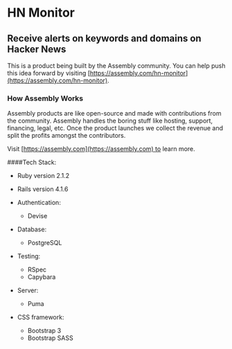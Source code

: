 # HN Monitor

## Receive alerts on keywords and domains on Hacker News

This is a product being built by the Assembly community. You can help push this idea forward by visiting [https://assembly.com/hn-monitor](https://assembly.com/hn-monitor).

### How Assembly Works

Assembly products are like open-source and made with contributions from the community. Assembly handles the boring stuff like hosting, support, financing, legal, etc. Once the product launches we collect the revenue and split the profits amongst the contributors.

Visit [https://assembly.com](https://assembly.com) to learn more.

####Tech Stack:
- Ruby version 2.1.2
- Rails version 4.1.6

- Authentication:
  - Devise

- Database:
  - PostgreSQL

- Testing:
  - RSpec
  - Capybara

- Server:
  - Puma

- CSS framework:
  - Bootstrap 3
  - Bootstrap SASS


